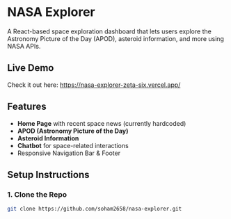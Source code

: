 # NASA Explorer

A React-based space exploration dashboard that lets users explore the Astronomy Picture of the Day (APOD), asteroid information, and more using NASA APIs.

## Live Demo

Check it out here: https://nasa-explorer-zeta-six.vercel.app/


## Features

- **Home Page** with recent space news (currently hardcoded)
- **APOD (Astronomy Picture of the Day)**
- **Asteroid Information**
- **Chatbot** for space-related interactions
- Responsive Navigation Bar & Footer

##  Setup Instructions

### 1. Clone the Repo

```bash
git clone https://github.com/soham2658/nasa-explorer.git
